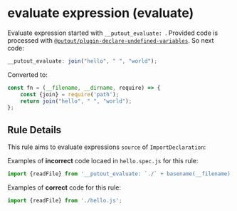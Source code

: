 # evaluate expression (evaluate)

Evaluate expression started with `__putout_evaluate: `.
Provided code is processed with [`@putout/plugin-declare-undefined-variables`](https://github.com/coderaiser/putout/tree/master/packages/plugin-declare-undefined-variables). So next code:

```js
__putout_evaluate: join("hello", " ", "world");
```

Converted to:

```js
const fn = (__filename, __dirname, require) => {
    const {join} = require('path');
    return join("hello", " ", "world");
};
```

## Rule Details

This rule aims to evaluate expressions `source` of `ImportDeclaration`:

Examples of **incorrect** code locaed in `hello.spec.js` for this rule:

```js
import {readFile} from '__putout_evaluate: `./` + basename(__filename).replace(`.spec.js`, `.js`)';

```

Examples of **correct** code for this rule:

```js
import {readFile} from './hello.js';
```
